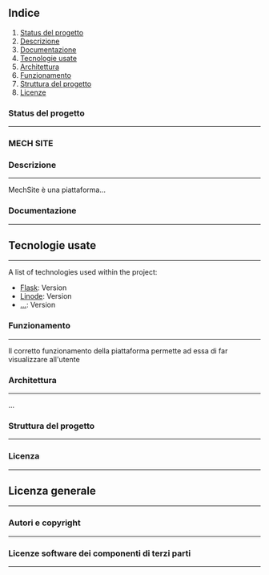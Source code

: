 
## Indice
1. [Status del progetto](#status-del-progetto)
2. [Descrizione](#descrizione)
3. [Documentazione](#documentazione)
4. [Tecnologie usate](#tecnologie-usate)
5. [Architettura](#architettura)
6. [Funzionamento](#funzionamento)
7. [Struttura del progetto](#struttura-del-progetto)
8. [Licenze](#licenze)
### Status del progetto
***
### MECH SITE
### Descrizione
***
MechSite è una piattaforma...
### Documentazione
***
## Tecnologie usate
***
A list of technologies used within the project:
* [Flask](https://example.com): Version
* [Linode](https://example.com): Version
* [...](https://example.com): Version
### Funzionamento
***
Il corretto funzionamento della piattaforma permette ad essa di far visualizzare all'utente 
### Architettura
***
...
### Struttura del progetto
***
### Licenza
***
## Licenza generale
***
### Autori e copyright
***
### Licenze software dei componenti di terzi parti
***
